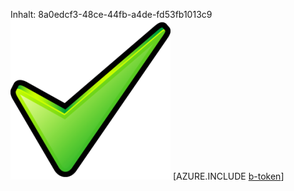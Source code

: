 Inhalt: 8a0edcf3-48ce-44fb-a4de-fd53fb1013c9![Bild](90f87548-9736-45b5-ba95-c72cdef7b962.png)
[AZURE.INCLUDE [b-token](5713d174-e0c8-49b3-a2e5-fffde44d84d4.md)]
